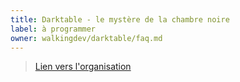 ```yaml
---
title: Darktable - le mystère de la chambre noire
label: à programmer
owner: walkingdev/darktable/faq.md
---
```


> [Lien vers l'organisation](http://walkingdev.fr)
